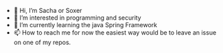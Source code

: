 - 👋 Hi, I’m Sacha or Soxer
- 👀 I’m interested in programming and security
- 🌱 I’m currently learning the java Spring Framework
- 📫 How to reach me for now the easiest way would be to leave an issue on one of my repos.

<!---
SoxerL/SoxerL is a ✨ special ✨ repository because its `README.md` (this file) appears on your GitHub profile.
You can click the Preview link to take a look at your changes.
--->
